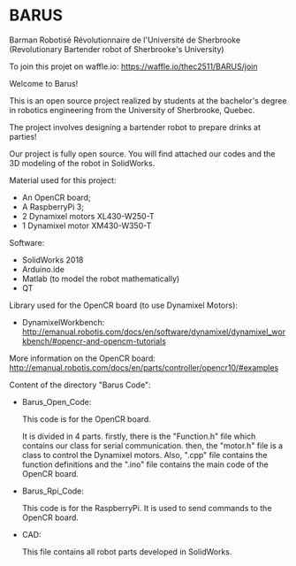# BARUS
Barman Robotisé Révolutionnaire de l'Université de Sherbrooke
(Revolutionary Bartender robot of Sherbrooke's University)

To join this projet on waffle.io: https://waffle.io/thec2511/BARUS/join

Welcome to Barus!

This is an open source project realized by students at the bachelor's degree in robotics engineering from the University of Sherbrooke, Quebec.

The project involves designing a bartender robot to prepare drinks at parties!

Our project is fully open source. You will find attached our codes and the 3D modeling of the robot in SolidWorks.

Material used for this project:

* An OpenCR board;
* A RaspberryPi 3;
* 2 Dynamixel motors XL430-W250-T
* 1 Dynamixel motor XM430-W350-T

Software:

* SolidWorks 2018
* Arduino.ide
* Matlab (to model the robot mathematically)
* QT

Library used for the OpenCR board (to use Dynamixel Motors):

* DynamixelWorkbench: http://emanual.robotis.com/docs/en/software/dynamixel/dynamixel_workbench/#opencr-and-opencm-tutorials   

More information on the OpenCR board: http://emanual.robotis.com/docs/en/parts/controller/opencr10/#examples  

Content of the directory "Barus Code":

* Barus_Open_Code: 

   This code is for the OpenCR board.
   
   It is divided in 4 parts. firstly, there is the "Function.h" file which contains our class for serial communication. then, the "motor.h" file is a class to control the Dynamixel motors. Also, ".cpp" file contains the function definitions and the ".ino" file contains the main code of the OpenCR board.

* Barus_Rpi_Code:

   This code is for the RaspberryPi. It is used to send commands to the OpenCR board.
   
* CAD:

   This file contains all robot parts developed in SolidWorks.


